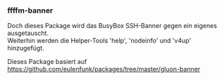 ### ffffm-banner
Doch dieses Package wird das BusyBox SSH-Banner gegen ein eigenes ausgetauscht.  
Weiterhin werden die Helper-Tools 'help', 'nodeinfo' und 'v4up' hinzugefügt.  
   
Dieses Package basiert auf https://github.com/eulenfunk/packages/tree/master/gluon-banner